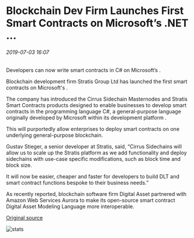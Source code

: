 # Blockchain Dev Firm Launches First Smart Contracts on Microsoft’s .NET ...

###### 2019-07-03 16:07

Developers can now write smart contracts in C# on Microsoft’s .

Blockchain development firm Stratis Group Ltd has launched the first smart contracts on Microsoft's .

The company has introduced the Cirrus Sidechain Masternodes and Stratis Smart Contracts products designed to enable businesses to develop smart contracts in the programming language C#, a general-purpose language originally developed by Microsoft within its development platform .

This will purportedly allow enterprises to deploy smart contracts on one underlying general-purpose blockchain.

Gustav Stieger, a senior developer at Stratis, said, “Cirrus Sidechains will allow us to scale up the Stratis platform as we add functionality and deploy sidechains with use-case specific modifications, such as block time and block size.

It will now be easier, cheaper and faster for developers to build DLT and smart contract functions bespoke to their business needs.”

As recently reported, blockchain software firm Digital Asset partnered with Amazon Web Services Aurora to make its open-source smart contract Digital Asset Modeling Language more interoperable.

[Original source](https://cointelegraph.com/news/blockchain-dev-firm-launches-first-smart-contracts-on-microsofts-net)

![stats](https://c.statcounter.com/11760860/0/a89fa40b/1/ "stats")